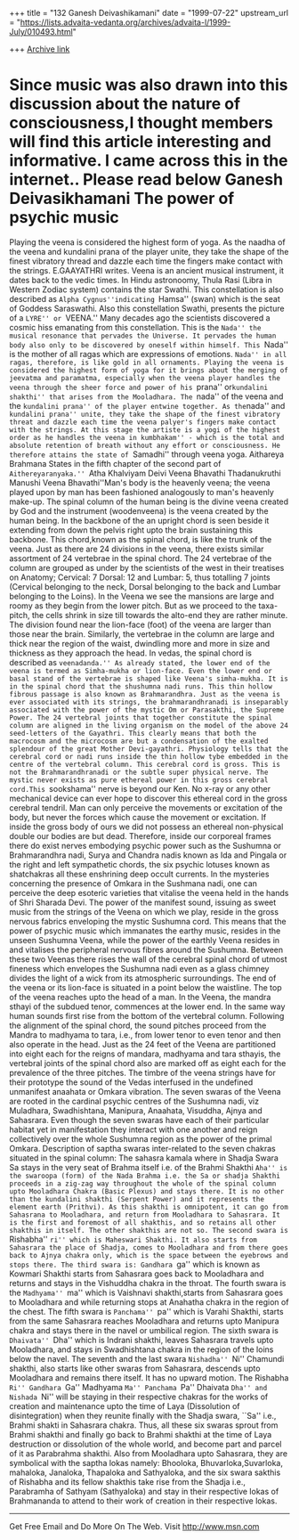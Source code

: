 +++
title = "132 Ganesh Deivashikamani"
date = "1999-07-22"
upstream_url = "https://lists.advaita-vedanta.org/archives/advaita-l/1999-July/010493.html"

+++
[Archive link](https://lists.advaita-vedanta.org/archives/advaita-l/1999-July/010493.html)

Since music was also drawn into this discussion about the nature of
consciousness,I thought members will find this article interesting and
informative. I came across this in the internet..
Please read below
Ganesh Deivasikhamani
The power of psychic music
===========================
Playing the veena is considered the highest form of yoga. As the naadha of
the veena and kundalini prana of the player unite, they take the shape of
the finest vibratory thread and dazzle each time the fingers make contact
with the strings.
E.GAAYATHRI writes.
Veena is an ancient musical instrument, it dates back to the vedic times. In
Hindu astronoomy, Thula Rasi (Libra in Western Zodiac system) contains the
star Swathi. This constellation is also described as ``Alpha
Cygnus''indicating ``Hamsa'' (swan) which is the seat of Goddess Saraswathi.
Also this constellation Swathi, presents the picture of a ``LYRE'' or
``VEENA.''
Many decades ago the scientists discovered a cosmic hiss emanating from this
constellation. This is the ``Nada'' the musical resonance that pervades the
Universe. It pervades the human body also only to be discovered by oneself
within himself. This ``Nada'' is the mother of all ragas which are
expressions of emotions. ``Nada'' in all ragas, therefore, is like gold in
all ornaments.
Playing the veena is considered the highest form of yoga for it brings about
the merging of jeevatma and paramatma, especially when the veena player
handles the veena through the sheer force and power of his ``prana''
or``kundalini shakthi'' that arises from the Mooladhara. The ``nada'' of the
veena and the ``kundalini prana'' of the player entwine together. As
the``nada'' and ``kundalini prana'' unite, they take the shape of the finest
vibratory threat and dazzle each time the veena palyer's fingers make
contact with the strings. At this stage the artiste is a yogi of the highest
order as he handles the veena in kumbhakam'' - which is the total and
absolute retention of breath without any effort or consciousness. He
therefore attains the state of ``Samadhi'' through veena yoga.
Aithareya Brahmana States in the fifth chapter of the second part of
``Aithereyaranyaka.''
``Atha Khalviyam Deivi Veena Bhavathi Thadanukruthi Manushi Veena
Bhavathi''Man's body is the heavenly veena; the veena played upon by man has
been fashioned analogously to man's heavenly make-up. The spinal column of
the human being is the divine veena created by God and the instrument
(woodenveena) is the veena created by the human being.
In the backbone of the an upright chord is seen beside it extending from
down the pelvis right upto the brain sustaining this backbone. This
chord,known as the spinal chord, is like the trunk of the veena. Just as
there are 24 divisions in the veena, there exists similar assortment of 24
vertebrae in the spinal chord. The 24 vertebrae of the column are grouped as
under by the scientists of the west in their treatises on Anatomy; Cervical:
7
Dorsal: 12 and Lumbar: 5, thus totalling 7 joints (Cervical belonging to the
neck, Dorsal belonging to the back and Lumbar belonging to the Loins). In
the Veena we see the mansions are large and roomy as they begin from the
lower pitch. But as we proceed to the taxa-pitch, the cells shrink in size
till towards the alto-end they are rather minute. The division found near
the lion-face (foot) of the veena are larger than those near the brain.
Similarly, the vertebrae in the column are large and thick near the region
of the waist, dwindling more and more in size and thickness as they approach
the head. In vedas, the spinal chord is described as ``veenadanda.'' As
already stated, the lower end of the veena is termed as Simha-mukha or
lion-face. Even the lower end or basal stand of the vertebrae is shaped like
Veena's simha-mukha.
It is in the spinal chord that the shushumna nadi runs. This thin hollow
fibrous passage is also known as Brahmarandhra. Just as the veena is ever
associated with its strings, the brahmarandhranadi is inseparably associated
with the power of the mystic Om or Parasakthi, the Supreme Power.
The 24 vertebral joints that together constitute the spinal column are
aligned in the living organism on the model of the above 24 seed-letters of
the Gayathri. This clearly means that both the macrocosm and the microcosm
are but a condensation of the exalted splendour of the great Mother
Devi-gayathri.
Physiology tells that the cerebral cord or nadi runs inside the thin hollow
tybe embedded in the centre of the vertebral column. This cerebral cord is
gross. This is not the Brahmarandhranadi or the subtle super physical nerve.
The mystic never exists as pure ethereal power in this gross cerebral
cord.This ``sookshama'' nerve is beyond our Ken. No x-ray or any other
mechanical device can ever hope to discover this ethereal cord in the gross
cerebral tendril. Man can only perceive the movements or excitation of the
body, but never the forces which cause the movement or excitation.
If inside the gross body of ours we did not possess an ethereal non-physical
double our bodies are but dead. Therefore, inside our corporeal frames there
do exist nerves embodying psychic power such as the Sushumna or
Brahmarandhra nadi, Surya and Chandra nadis known as Ida and Pingala or the
right and left sympathetic chords, the six psychic lotuses known as
shatchakras all these enshrining deep occult currents.
In the mysteries concerning the presence of Omkara in the Sushmana nadi, one
can perceive the deep esoteric varieties that vitalise the veena held in the
hands of Shri Sharada Devi. The power of the manifest sound, issuing as
sweet music from the strings of the Veena on which we play, reside in the
gross nervous fabrics enveloping the mystic Sushumna cord. This means that
the power of psychic music which immanates the earthy music, resides in the
unseen Sushumna Veena, while the power of the earthly Veena resides in and
vitalises the peripheral nervous fibres around the Sushumna. Between these
two Veenas there rises the wall of the cerebral spinal chord of utmost
fineness which envelopes the Sushumna nadi even as a glass chimney divides
the light of a wick from its atmospheric surroundings.
The end of the veena or its lion-face is situated in a point below the
waistline. The top of the veena reaches upto the head of a man. In the
Veena, the mandra sthayi of the subdued tenor, commences at the lower end.
In the same way human sounds first rise from the bottom of the vertebral
column. Following the alignment of the spinal chord, the sound pitches
proceed from the Mandra to madhyama to tara, i.e., from lower tenor to even
tenor and then also operate in the head. Just as the 24 feet of the Veena
are partitioned into eight each for the reigns of mandara, madhyama and tara
sthayis, the vertebral joints of the spinal chord also are marked off as
eight each for the prevalence of the three pitches. The timbre of the veena
strings have for their prototype the sound of the Vedas interfused in the
undefined unmanifest anaahata or Omkara vibration. The seven swaras of the
Veena are rooted in the cardinal psychic centres of the Sushumna nadi, viz
Muladhara, Swadhishtana, Manipura, Anaahata, Visuddha, Ajnya and Sahasrara.
Even though the seven swaras have each of their particular habitat yet in
manifestation they interact with one another and reign collectively over the
whole Sushumna region as the power of the primal Omkara.
Description of saptha swaras inter-related to the seven chakras situated in
the spinal column:
The sahasra kamala where in Shadja Swara Sa stays in the very seat of Brahma
itself i.e. of the Brahmi Shakthi ``Aha'' is the swaroopa (form) of the Nada
Brahma i.e. the Sa or shadja Shakthi proceeds in a zig-zag way throughout
the whole of the spinal column upto Mooladhara Chakra (Basic Plexus) and
stays there. It is no other than the kundalini shakthi (Serpent Power) and
it represents the element earth (Prithvi). As this shakthi is omnipotent, it
can go from Sahasrana to Mooladhara, and return from Mooladhara to
Sahasrara. It is the first and foremost of all shakthis, and so retains all
other shakthis in itself. The other shakthis are not so.
The second swara is ``Rishabha'' ``ri'' which is Maheswari Shakthi. It also
starts from Sahasrara the place of Shadja, comes to Mooladhara and from
there goes back to Ajnya chakra only, which is the space between the
eyebrows and stops there.
The third swara is: Gandhara ``ga'' which is known as Kowmari Shakthi starts
from Sahasrara goes back to Mooladhara and returns and stays in the
Vishuddha chakra in the throat.
The fourth swara is the ``Madhyama'' ``ma'' which is Vaishnavi
shakthi,starts from Sahasrara goes to Mooladhara and while returning stops
at Anahatha chakra in the region of the chest.
The fifth swara is ``Panchama'' ``pa'' which is Varahi Shakthi, starts from
the same Sahasrara reaches Mooladhara and returns upto Manipura chakra and
stays there in the navel or umbilical region.
The sixth swara is ``Dhaivata'' ``Dha'' which is Indrani shakthi, leaves
Sahasrara travels upto Mooladhara, and stays in Swadhishtana chakra in the
region of the loins below the navel.
The seventh and the last swara ``Nishadha'' ``Ni'' Chamundi shakthi, also
starts like other swaras from Sahasrara, descends upto Mooladhara and
remains there itself. It has no upward motion.
The Rishabha ``Ri'' Gandhara ``Ga'' Madhyama ``Ma'' Panchama ``Pa'' Dhaivata
``Dha'' and Nishada ``Ni'' will be staying in their respective chakras for
the works of creation and maintenance upto the time of Laya (Dissolution of
disintegration) when they reunite finally with the Shadja swara, ``Sa''
i.e., Brahmi shakti in Sahasrara chakra. Thus, all these six swaras sprout
from Brahmi shakthi and finally go back to Brahmi shakthi at the time of
Laya destruction or dissolution of the whole world, and become part and
parcel of it as Parabrahma shakthi. Also from Mooladhara upto Sahasrara,
they are symbolical with the saptha lokas namely: Bhooloka,
Bhuvarloka,Suvarloka, mahaloka, Janaloka, Thapaloka and Sathyaloka, and the
six swara sakthis of Rishabha and its fellow shakthis take rise from the
Shadja i.e.,
Parabramha of Sathyam (Sathyaloka) and stay in their respective lokas of
Brahmananda to attend to their work of creation in their respective lokas.





_______________________________________________________________
Get Free Email and Do More On The Web. Visit http://www.msn.com

